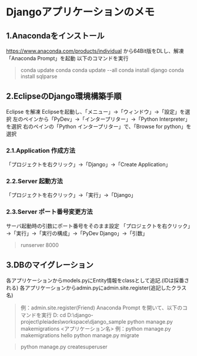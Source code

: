# Djangoアプリケーションのメモ
## 1.Anacondaをインストール
https://www.anaconda.com/products/individual から64Bit版をDLし、解凍
 「Anaconda Prompt」を起動
 以下のコマンドを実行
>conda update conda
>conda update --all
>conda install django
>conda install sqlparse

## 2.EclipseのDjango環境構築手順
Eclipse を解凍
Eclipseを起動し、「メニュー」→「ウィンドウ」→「設定」を選択
左のペインから「PyDev」→「インタープリター」→「Python Interpreter」を選択
右のペインの「Python インタープリター」で、「Browse for python」を選択

### 2.1.Application 作成方法
「プロジェクトを右クリック」→「Django」→「Create Application」

### 2.2.Server 起動方法
「プロジェクトを右クリック」→「実行」→「Django」

### 2.3.Server ポート番号変更方法
  サーバ起動時の引数にポート番号をそのまま設定
  「プロジェクトを右クリック」→「実行」→「実行の構成」→「PyDev Django」→「引数」
 >runserver 8000

## 3.DBのマイグレーション
各アプリケーションからmodels.pyにEntity情報をclassとして追記.(IDは採番される)
各アプリケーションからadmin.pyにadmin.site.register(追記したクラス名)
>例：admin.site.register(Friend)
Anaconda Prompt を開いて、以下のコマンドを実行
>D:
>cd D:\django-project\pleiades\workspace\django_sample
>python manage.py makemigrations <アプリケーション名>
>例：python manage.py makemigrations hello
>python manage.py migrate

>python manage.py createsuperuser
